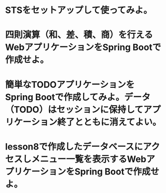 # STSをセットアップして使ってみよ。

# 四則演算（和、差、積、商）を行えるWebアプリケーションをSpring Bootで作成せよ。

# 簡単なTODOアプリケーションをSpring Bootで作成してみよ。データ（TODO）はセッションに保持してアプリケーション終了とともに消えてよい。


# lesson8で作成したデータベースにアクセスしメニュー一覧を表示するWebアプリケーションをSpring Bootで作成せよ。

